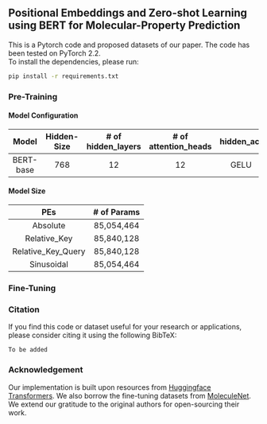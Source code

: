## Positional Embeddings and Zero-shot Learning using BERT for Molecular-Property Prediction

This is a Pytorch code and proposed datasets of our paper. The code has been tested on PyTorch 2.2.   
To install the dependencies, please run:
```bash
pip install -r requirements.txt
```

### Pre-Training

#### Model Configuration

|Model|Hidden-Size|# of hidden_layers|# of attention_heads|hidden_act|max_sequence_length|vocab_size|
|:---:|:---:|:---:|:---:|:---:|:---:|:---:|
|BERT-base|768|12|12|GELU|512|592|

#### Model Size

|PEs|# of Params|
|:---:|:---:|
|Absolute|85,054,464|
|Relative_Key|85,840,128|
|Relative_Key_Query|85,840,128|
|Sinusoidal|85,054,464|

### Fine-Tuning

### Citation

If you find this code or dataset useful for your research or applications, please consider citing it using the following BibTeX:

```
To be added
```

### Acknowledgement

Our implementation is built upon resources from [Huggingface Transformers](https://github.com/huggingface/transformers).
We also borrow the fine-tuning datasets from [MoleculeNet](https://moleculenet.org/).   
We extend our gratitude to the original authors for open-sourcing their work.
